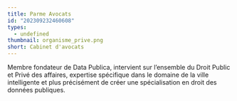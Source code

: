 ```yaml
---
title: Parme Avocats
id: "202309232460608"
types:
  - undefined
thumbnail: organisme_prive.png
short: Cabinet d'avocats
---
```


Membre fondateur de Data Publica, intervient sur l’ensemble du Droit Public et Privé des affaires, expertise spécifique dans le domaine de la ville intelligente et plus précisément de créer une spécialisation en droit des données publiques.